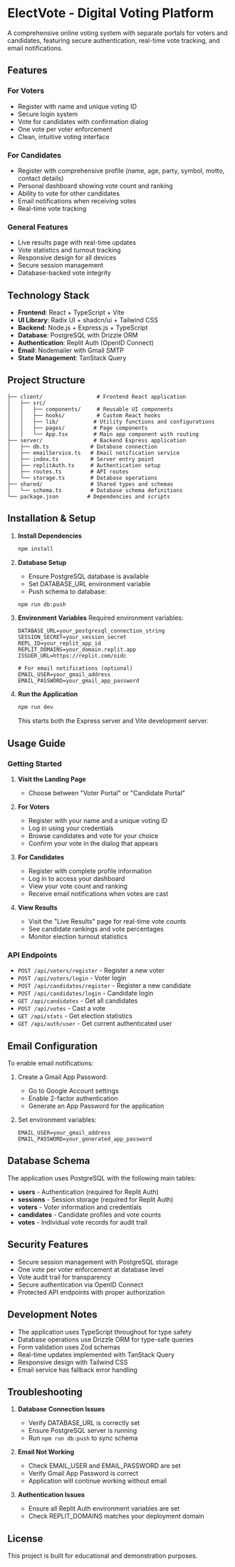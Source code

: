 # ElectVote - Digital Voting Platform

A comprehensive online voting system with separate portals for voters and candidates, featuring secure authentication, real-time vote tracking, and email notifications.

## Features

### For Voters
- Register with name and unique voting ID
- Secure login system
- Vote for candidates with confirmation dialog
- One vote per voter enforcement
- Clean, intuitive voting interface

### For Candidates
- Register with comprehensive profile (name, age, party, symbol, motto, contact details)
- Personal dashboard showing vote count and ranking
- Ability to vote for other candidates
- Email notifications when receiving votes
- Real-time vote tracking

### General Features
- Live results page with real-time updates
- Vote statistics and turnout tracking
- Responsive design for all devices
- Secure session management
- Database-backed vote integrity

## Technology Stack

- **Frontend**: React + TypeScript + Vite
- **UI Library**: Radix UI + shadcn/ui + Tailwind CSS
- **Backend**: Node.js + Express.js + TypeScript
- **Database**: PostgreSQL with Drizzle ORM
- **Authentication**: Replit Auth (OpenID Connect)
- **Email**: Nodemailer with Gmail SMTP
- **State Management**: TanStack Query

## Project Structure

```
├── client/                 # Frontend React application
│   ├── src/
│   │   ├── components/     # Reusable UI components
│   │   ├── hooks/          # Custom React hooks
│   │   ├── lib/           # Utility functions and configurations
│   │   ├── pages/         # Page components
│   │   └── App.tsx        # Main app component with routing
├── server/                # Backend Express application
│   ├── db.ts             # Database connection
│   ├── emailService.ts   # Email notification service
│   ├── index.ts          # Server entry point
│   ├── replitAuth.ts     # Authentication setup
│   ├── routes.ts         # API routes
│   └── storage.ts        # Database operations
├── shared/               # Shared types and schemas
│   └── schema.ts         # Database schema definitions
└── package.json         # Dependencies and scripts
```

## Installation & Setup

1. **Install Dependencies**
   ```bash
   npm install
   ```

2. **Database Setup**
   - Ensure PostgreSQL database is available
   - Set DATABASE_URL environment variable
   - Push schema to database:
   ```bash
   npm run db:push
   ```

3. **Environment Variables**
   Required environment variables:
   ```
   DATABASE_URL=your_postgresql_connection_string
   SESSION_SECRET=your_session_secret
   REPL_ID=your_replit_app_id
   REPLIT_DOMAINS=your_domain.replit.app
   ISSUER_URL=https://replit.com/oidc
   
   # For email notifications (optional)
   EMAIL_USER=your_gmail_address
   EMAIL_PASSWORD=your_gmail_app_password
   ```

4. **Run the Application**
   ```bash
   npm run dev
   ```
   This starts both the Express server and Vite development server.

## Usage Guide

### Getting Started

1. **Visit the Landing Page**
   - Choose between "Voter Portal" or "Candidate Portal"

2. **For Voters**
   - Register with your name and a unique voting ID
   - Log in using your credentials
   - Browse candidates and vote for your choice
   - Confirm your vote in the dialog that appears

3. **For Candidates**
   - Register with complete profile information
   - Log in to access your dashboard
   - View your vote count and ranking
   - Receive email notifications when votes are cast

4. **View Results**
   - Visit the "Live Results" page for real-time vote counts
   - See candidate rankings and vote percentages
   - Monitor election turnout statistics

### API Endpoints

- `POST /api/voters/register` - Register a new voter
- `POST /api/voters/login` - Voter login
- `POST /api/candidates/register` - Register a new candidate
- `POST /api/candidates/login` - Candidate login
- `GET /api/candidates` - Get all candidates
- `POST /api/votes` - Cast a vote
- `GET /api/stats` - Get election statistics
- `GET /api/auth/user` - Get current authenticated user

## Email Configuration

To enable email notifications:

1. Create a Gmail App Password:
   - Go to Google Account settings
   - Enable 2-factor authentication
   - Generate an App Password for the application

2. Set environment variables:
   ```
   EMAIL_USER=your_gmail_address
   EMAIL_PASSWORD=your_generated_app_password
   ```

## Database Schema

The application uses PostgreSQL with the following main tables:

- **users** - Authentication (required for Replit Auth)
- **sessions** - Session storage (required for Replit Auth)
- **voters** - Voter information and credentials
- **candidates** - Candidate profiles and vote counts
- **votes** - Individual vote records for audit trail

## Security Features

- Secure session management with PostgreSQL storage
- One vote per voter enforcement at database level
- Vote audit trail for transparency
- Secure authentication via OpenID Connect
- Protected API endpoints with proper authorization

## Development Notes

- The application uses TypeScript throughout for type safety
- Database operations use Drizzle ORM for type-safe queries
- Form validation uses Zod schemas
- Real-time updates implemented with TanStack Query
- Responsive design with Tailwind CSS
- Email service has fallback error handling

## Troubleshooting

1. **Database Connection Issues**
   - Verify DATABASE_URL is correctly set
   - Ensure PostgreSQL server is running
   - Run `npm run db:push` to sync schema

2. **Email Not Working**
   - Check EMAIL_USER and EMAIL_PASSWORD are set
   - Verify Gmail App Password is correct
   - Application will continue working without email

3. **Authentication Issues**
   - Ensure all Replit Auth environment variables are set
   - Check REPLIT_DOMAINS matches your deployment domain

## License

This project is built for educational and demonstration purposes.
